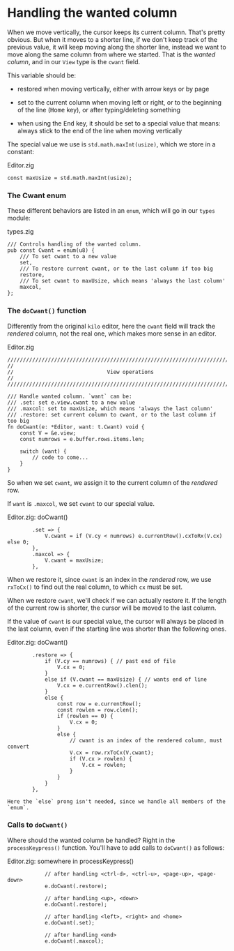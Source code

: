 # Handling the wanted column

When we move vertically, the cursor keeps its current column. That's pretty
obvious. But when it moves to a shorter line, if we don't keep track of the
previous value, it will keep moving along the shorter line, instead we want to
move along the same column from where we started. That is the _wanted column_,
and in our `View` type is the `cwant` field.

This variable should be:

- restored when moving vertically, either with arrow keys or by page

- set to the current column when moving left or right, or to the beginning of
the line (<kbd>Home</kbd> key), or after typing/deleting something

- when using the <kbd>End</kbd> key, it should be set to a special value that
means: always stick to the end of the line when moving vertically

The special value we use is `std.math.maxInt(usize)`, which we store in
a constant:

<div class="code-title">Editor.zig</div>

```zig
const maxUsize = std.math.maxInt(usize);
```

### The Cwant enum

These different behaviors are listed in an `enum`, which will go in our `types`
module:

<div class="code-title">types.zig</div>

```zig
/// Controls handling of the wanted column.
pub const Cwant = enum(u8) {
    /// To set cwant to a new value
    set,
    /// To restore current cwant, or to the last column if too big
    restore,
    /// To set cwant to maxUsize, which means 'always the last column'
    maxcol,
};
```

### The `doCwant()` function

Differently from the original `kilo` editor, here the `cwant` field will track
the _rendered_ column, not the real one, which makes more sense in an editor.

<div class="code-title">Editor.zig</div>

```zig
///////////////////////////////////////////////////////////////////////////////
//
//                              View operations
//
///////////////////////////////////////////////////////////////////////////////

/// Handle wanted column. `want` can be:
/// .set: set e.view.cwant to a new value
/// .maxcol: set to maxUsize, which means 'always the last column'
/// .restore: set current column to cwant, or to the last column if too big
fn doCwant(e: *Editor, want: t.Cwant) void {
    const V = &e.view;
    const numrows = e.buffer.rows.items.len;

    switch (want) {
        // code to come...
    }
}
```

So when we set `cwant`, we assign it to the current column of the _rendered_
row.

If `want` is `.maxcol`, we set `cwant` to our special value.

<div class="code-title">Editor.zig: doCwant()</div>

```zig
        .set => {
            V.cwant = if (V.cy < numrows) e.currentRow().cxToRx(V.cx) else 0;
        },
        .maxcol => {
            V.cwant = maxUsize;
        },
```

When we restore it, since `cwant` is an index in the _rendered_ row,
we use `rxToCx()` to find out the real column, to which `cx` must be set.

When we restore `cwant`, we'll check if we can actually restore it. If the
length of the current row is shorter, the cursor will be moved to the last
column.

If the value of `cwant` is our special value, the cursor will always be placed
in the last column, even if the starting line was shorter than the following
ones.

<div class="code-title">Editor.zig: doCwant()</div>

```zig
        .restore => {
            if (V.cy == numrows) { // past end of file
                V.cx = 0;
            }
            else if (V.cwant == maxUsize) { // wants end of line
                V.cx = e.currentRow().clen();
            }
            else {
                const row = e.currentRow();
                const rowlen = row.clen();
                if (rowlen == 0) {
                    V.cx = 0;
                }
                else {
                    // cwant is an index of the rendered column, must convert
                    V.cx = row.rxToCx(V.cwant);
                    if (V.cx > rowlen) {
                        V.cx = rowlen;
                    }
                }
            }
        },
```

```admonish note
Here the `else` prong isn't needed, since we handle all members of the `enum`.
```

### Calls to `doCwant()`

Where should the wanted column be handled? Right in the `processKeypress()`
function. You'll have to add calls to `doCwant()` as follows:

<div class="code-title">Editor.zig: somewhere in processKeypress()</div>

```zig
            // after handling <ctrl-d>, <ctrl-u>, <page-up>, <page-down>
            e.doCwant(.restore);

            // after handling <up>, <down>
            e.doCwant(.restore);

            // after handling <left>, <right> and <home>
            e.doCwant(.set);

            // after handling <end>
            e.doCwant(.maxcol);
```
